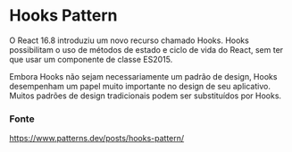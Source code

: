 # Hooks Pattern

O React 16.8 introduziu um novo recurso chamado Hooks. Hooks possibilitam o uso de métodos de estado e ciclo de vida do React, sem ter que usar um componente de classe ES2015.

Embora Hooks não sejam necessariamente um padrão de design, Hooks desempenham um papel muito importante no design de seu aplicativo. Muitos padrões de design tradicionais podem ser substituídos por Hooks.

### Fonte
https://www.patterns.dev/posts/hooks-pattern/